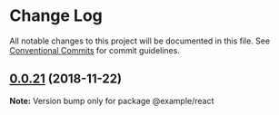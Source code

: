 # Change Log

All notable changes to this project will be documented in this file.
See [Conventional Commits](https://conventionalcommits.org) for commit guidelines.

## [0.0.21](https://github.com/BarryYan/nsp/compare/@example/react@0.0.20...@example/react@0.0.21) (2018-11-22)

**Note:** Version bump only for package @example/react

